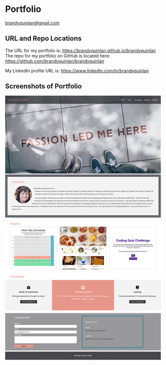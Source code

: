 # Portfolio
brandyquinlan@gmail.com

## URL and Repo Locations

The URL for my portfolio is: https://brandyquinlan.github.io/brandyquinlan <br>
The repo for my portfolio on GitHub is located here: https://github.com/brandyquinlan/brandyquinlan

My LinkedIn profile URL is: https://www.linkedin.com/in/brandyquinlan


## Screenshots of Portfolio

![Screenshot](img/screenshot.png)
